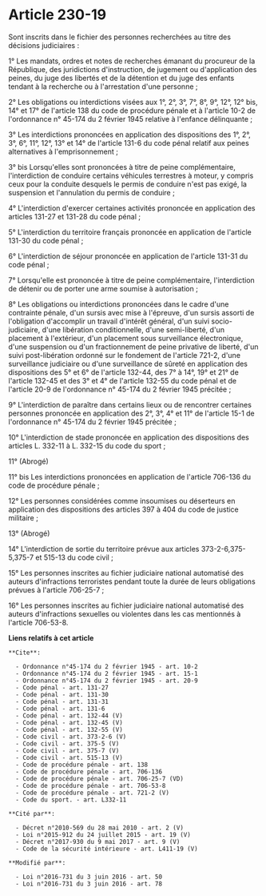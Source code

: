 # Article 230-19

Sont inscrits dans le fichier des personnes recherchées au titre des décisions judiciaires : 

1° Les mandats, ordres et notes de recherches émanant du procureur de la République, des juridictions d'instruction, de
jugement ou d'application des peines, du juge des libertés et de la détention et du juge des enfants tendant à la recherche
ou à l'arrestation d'une personne ; 

2° Les obligations ou interdictions visées aux 1°, 2°, 3°, 7°, 8°, 9°, 12°, 12° bis, 14° et 17° de l'article 138 du code de
procédure pénale et à l'article 10-2 de l'ordonnance n° 45-174 du 2 février 1945 relative à l'enfance délinquante ; 

3° Les interdictions prononcées en application des dispositions des 1°, 2°, 3°, 6°, 11°, 12°, 13° et 14° de l'article 131-6
du code pénal relatif aux peines alternatives à l'emprisonnement ; 

3° bis Lorsqu'elles sont prononcées à titre de peine complémentaire, l'interdiction de conduire certains véhicules terrestres
à moteur, y compris ceux pour la conduite desquels le permis de conduire n'est pas exigé, la suspension et l'annulation du
permis de conduire ; 

4° L'interdiction d'exercer certaines activités prononcée en application des articles 131-27 et 131-28 du code pénal ; 

5° L'interdiction du territoire français prononcée en application de l'article 131-30 du code pénal ; 

6° L'interdiction de séjour prononcée en application de l'article 131-31 du code pénal ; 

7° Lorsqu'elle est prononcée à titre de peine complémentaire, l'interdiction de détenir ou de porter une arme soumise à
autorisation ; 

8° Les obligations ou interdictions prononcées dans le cadre d'une contrainte pénale, d'un sursis avec mise à l'épreuve, d'un
sursis assorti de l'obligation d'accomplir un travail d'intérêt général, d'un suivi socio-judiciaire, d'une libération
conditionnelle, d'une semi-liberté, d'un placement à l'extérieur, d'un placement sous surveillance électronique, d'une
suspension ou d'un fractionnement de peine privative de liberté, d'un suivi post-libération ordonné sur le fondement de
l'article 721-2, d'une surveillance judiciaire ou d'une surveillance de sûreté en application des dispositions des 5° et 6°
de l'article 132-44, des 7° à 14°, 19° et 21° de l'article 132-45 et des 3° et 4° de l'article 132-55 du code pénal et de
l'article 20-9 de l'ordonnance n° 45-174 du 2 février 1945 précitée ; 

9° L'interdiction de paraître dans certains lieux ou de rencontrer certaines personnes prononcée en application des 2°, 3°,
4° et 11° de l'article 15-1 de l'ordonnance n° 45-174 du 2 février 1945 précitée ; 

10° L'interdiction de stade prononcée en application des dispositions des articles L. 332-11 à L. 332-15 du code du sport ; 

11° (Abrogé) 

11° bis Les interdictions prononcées en application de l'article 706-136 du code de procédure pénale ; 

12° Les personnes considérées comme insoumises ou déserteurs en application des dispositions des articles 397 à 404 du code
de justice militaire ; 

13° (Abrogé) 

14° L'interdiction de sortie du territoire prévue aux articles 373-2-6,375-5,375-7 et 515-13 du code civil ; 

15° Les personnes inscrites au fichier judiciaire national automatisé des auteurs d'infractions terroristes pendant toute la
durée de leurs obligations prévues à l'article 706-25-7 ; 

16° Les personnes inscrites au fichier judiciaire national automatisé des auteurs d'infractions sexuelles ou violentes dans
les cas mentionnés à l'article 706-53-8.

**Liens relatifs à cet article**

	**Cite**:

	  - Ordonnance n°45-174 du 2 février 1945 - art. 10-2
	  - Ordonnance n°45-174 du 2 février 1945 - art. 15-1
	  - Ordonnance n°45-174 du 2 février 1945 - art. 20-9
	  - Code pénal - art. 131-27
	  - Code pénal - art. 131-30
	  - Code pénal - art. 131-31
	  - Code pénal - art. 131-6
	  - Code pénal - art. 132-44 (V)
	  - Code pénal - art. 132-45 (V)
	  - Code pénal - art. 132-55 (V)
	  - Code civil - art. 373-2-6 (V)
	  - Code civil - art. 375-5 (V)
	  - Code civil - art. 375-7 (V)
	  - Code civil - art. 515-13 (V)
	  - Code de procédure pénale - art. 138
	  - Code de procédure pénale - art. 706-136
	  - Code de procédure pénale - art. 706-25-7 (VD)
	  - Code de procédure pénale - art. 706-53-8
	  - Code de procédure pénale - art. 721-2 (V)
	  - Code du sport. - art. L332-11

	**Cité par**:

	  - Décret n°2010-569 du 28 mai 2010 - art. 2 (V)
	  - Loi n°2015-912 du 24 juillet 2015 - art. 19 (V)
	  - Décret n°2017-930 du 9 mai 2017 - art. 9 (V)
	  - Code de la sécurité intérieure - art. L411-19 (V)

	**Modifié par**:

	  - Loi n°2016-731 du 3 juin 2016 - art. 50
	  - Loi n°2016-731 du 3 juin 2016 - art. 78
